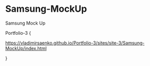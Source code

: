 # Samsung-MockUp

 Samsung Mock Up

Portfolio-3 {

https://vladimirsaenko.github.io/Portfolio-3/sites/site-3/Samsung-MockUp/index.html

}
